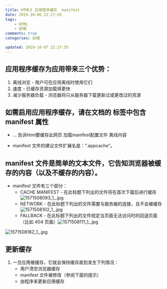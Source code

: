 ```yaml
---
title: HTML5 应用程序缓存  manifest
date: 2019-10-06 22:27:55
tags:
    - HTML
    - 前端
comments: true
categories: 前端

updated: 2019-10-07 22:27:55
---
```






## 应用程序缓存为应用带来三个优势：

1. 离线浏览 - 用户可在应用离线时使用它们
2. 速度 - 已缓存资源加载得更快
3. 减少服务器负载 - 浏览器将只从服务器下载更新过或更改过的资源

## 如需启用应用程序缓存，请在文档的 <html> 标签中包含 manifest 属性

- <!DOCTYPE HTML>
  <html manifest="demo.appcache">
  ...
  </html>
  告诉html要缓存此网页
  加载manifest配置文件 离线内容

- manifest 文件的建议文件扩展名是：".appcache"。

## manifest 文件是简单的文本文件，它告知浏览器被缓存的内容（以及不缓存的内容）。

- manifest 文件有三个部分：
  - CACHE MANIFEST - 在此标题下列出的文件将在首次下载后进行缓存![1571508093_1_.jpg](https://i.loli.net/2019/10/20/1BazOu3NrKVTJi6.png)
  - NETWORK - 在此标题下列出的文件需要与服务器的连接，且不会被缓存![1571508102_1_.jpg](https://i.loli.net/2019/10/20/FQWYeyoL94tMDOm.png)
  - FALLBACK - 在此标题下列出的文件规定当页面无法访问时的回退页面（比如 404 页面）![1571508111_1_.jpg](https://i.loli.net/2019/10/20/PxijL5nb9agemDW.png)

![1571508162_1_.jpg](https://i.loli.net/2019/10/20/RFgS6py8kCZivOn.png)

## 更新缓存

1. 一旦应用被缓存，它就会保持缓存直到发生下列情况：
   - 用户清空浏览器缓存
   - manifest 文件被修改（参阅下面的提示）
   - 由程序来更新应用缓存

